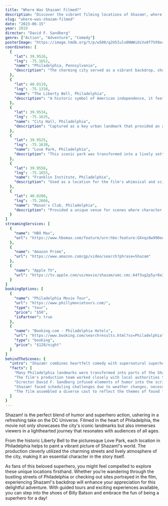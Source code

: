 ```yaml
---
title: "Where Was Shazam! Filmed?"
description: "Discover the vibrant filming locations of Shazam!, where the beloved hero took his first steps into the world of family-friendly superhero adventures."
slug: "where-was-shazam-filmed"
date: "2023-06-15"
year: 2019
director: "David F. Sandberg"
genre: ["Action", "Adventure", "Comedy"]
posterImage: "https://image.tmdb.org/t/p/w500/q2U5Iulo8NWWiOiVx0f7VX9o4RM.jpg"
coordinates: [
  { 
    "lat": 39.9526, 
    "lng": -75.1652, 
    "name": "Philadelphia, Pennsylvania", 
    "description": "The charming city served as a vibrant backdrop, showcasing its landmarks as part of Shazam!'s adventures."
  },
  { 
    "lat": 40.0119, 
    "lng": -75.1338, 
    "name": "The Liberty Bell, Philadelphia", 
    "description": "A historic symbol of American independence, it featured prominently in the film's exploratory scenes."
  },
  { 
    "lat": 39.9534, 
    "lng": -75.1635, 
    "name": "City Hall, Philadelphia", 
    "description": "Captured as a key urban landmark that provided an authentic feel of the superhero's home city."
  },
  { 
    "lat": 39.9525, 
    "lng": -75.1638, 
    "name": "Love Park, Philadelphia", 
    "description": "This iconic park was transformed into a lively setting for multiple exciting sequences."
  },
  { 
    "lat": 39.9556, 
    "lng": -75.1655, 
    "name": "Franklin Institute, Philadelphia", 
    "description": "Used as a location for the film's whimsical and science-themed moments."
  },
  { 
    "lat": 40.0200, 
    "lng": -75.2666, 
    "name": "Mason's Club, Philadelphia", 
    "description": "Provided a unique venue for scenes where character interactions unfold."
  }
]
streamingServices: [
  {
    "name": "HBO Max",
    "url": "https://www.hbomax.com/feature/urn:hbo:feature:GXnqz8w990eoppE9Fq8nU"
  },
  {
    "name": "Amazon Prime",
    "url": "https://www.amazon.com/gp/video/search?phrase=Shazam"
  },
  {
    "name": "Apple TV",
    "url": "https://tv.apple.com/us/movie/shazam/umc.cmc.64f3ug2p5yr8e26ux9d10cu3g"
  }
]
bookingOptions: [
  {
    "name": "Philadelphia Movie Tour",
    "url": "https://www.phillymovietours.com/",
    "type": "tour",
    "price": "$50",
    "isPartner": true
  },
  {
    "name": "Booking.com - Philadelphia Hotels",
    "url": "https://www.booking.com/searchresults.html?ss=Philadelphia",
    "type": "booking",
    "price": "$120/night"
  }
]
behindTheScenes: {
  "intro": "Shazam! combines heartfelt comedy with supernatural superhero elements, creating a unique viewing experience. Filmed extensively in Philadelphia, the movie harnessed the city's rich culture and character to craft a tale of family, friendship, and self-discovery.",
  "facts": [
    "Many Philadelphia landmarks were transformed into parts of the Shazam! storyline, highlighting the city's distinctive vibe.",
    "The film's production team worked closely with local authorities to accurately portray Philadelphia's streets and landmarks.",
    "Director David F. Sandberg infused elements of humor into the script, drawing from the vibrant nature of the filming locations.",
    "Shazam! faced scheduling challenges due to weather changes, necessitating quick decisions to adapt to Philadelphia's climate.",
    "The film assembled a diverse cast to reflect the themes of found family and friendship integral to the storyline."
  ]
}
---
```


<ShazamGuide />

Shazam! is the perfect blend of humor and superhero action, ushering in a refreshing take on the DC Universe. Filmed in the heart of Philadelphia, the movie not only showcases the city's iconic landmarks but also immerses viewers in a lighthearted journey that resonates with audiences of all ages.

From the historic Liberty Bell to the picturesque Love Park, each location in Philadelphia helps to paint a vibrant picture of Shazam!'s world. The production cleverly utilized the charming streets and lively atmosphere of the city, making it an essential character in the story itself.

As fans of this beloved superhero, you might feel compelled to explore these unique locations firsthand. Whether you’re wandering through the bustling streets of Philadelphia or checking out sites portrayed in the film, experiencing Shazam!'s backdrop will enhance your appreciation for this delightful adventure. With guided tours and exciting experiences available, you can step into the shoes of Billy Batson and embrace the fun of being a superhero for a day!
